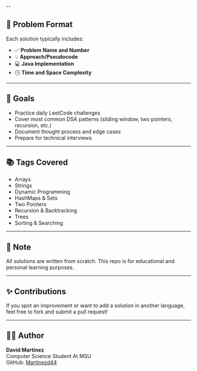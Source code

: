 --

## 📝 Problem Format

Each solution typically includes:
- ✅ **Problem Name and Number**
- 💡 **Approach/Pseudocode**
- 💻 **Java Implementation**
- 🕒 **Time and Space Complexity**

---




## 🚀 Goals

- Practice daily LeetCode challenges
- Cover most common DSA patterns (sliding window, two pointers, recursion, etc.)
- Document thought process and edge cases
- Prepare for technical interviews

---

## 📚 Tags Covered

- Arrays
- Strings
- Dynamic Programming
- HashMaps & Sets
- Two Pointers
- Recursion & Backtracking
- Trees
- Sorting & Searching

---

## 📌 Note

All solutions are written from scratch. This repo is for educational and personal learning purposes.

---

## ✨ Contributions

If you spot an improvement or want to add a solution in another language, feel free to fork and submit a pull request!

---

## 🧑‍💻 Author

**David Martinez**  
Computer Science Student At MSU  
GitHub: [Martinezd44](https://github.com/Martinezd44)
